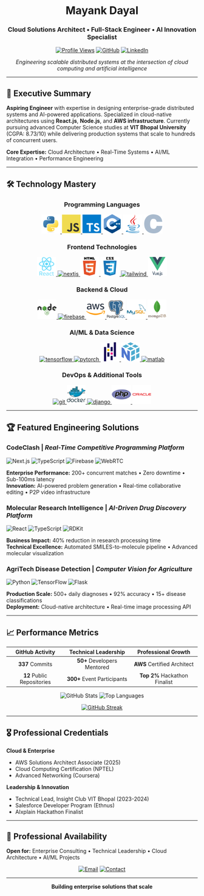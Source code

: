 <div align="center">

# Mayank Dayal
### Cloud Solutions Architect • Full-Stack Engineer • AI Innovation Specialist

[![Profile Views](https://komarev.com/ghpvc/?username=Mayankdaya&color=gradient&style=for-the-badge)](https://github.com/Mayankdaya)
[![GitHub](https://img.shields.io/github/followers/Mayankdaya?label=Follow&style=for-the-badge&color=0366d6)](https://github.com/Mayankdaya)
[![LinkedIn](https://img.shields.io/badge/LinkedIn-Premium-0A66C2?style=for-the-badge&logo=linkedin&logoColor=white)](https://linkedin.com/in/mayank-dayal-b1003a247)

*Engineering scalable distributed systems at the intersection of cloud computing and artificial intelligence*

</div>

---

## 🎯 Executive Summary

**Aspiring Engineer** with expertise in designing enterprise-grade distributed systems and AI-powered applications. Specialized in cloud-native architectures using **React.js**, **Node.js**, and **AWS infrastructure**. Currently pursuing advanced Computer Science studies at **VIT Bhopal University** (CGPA: 8.73/10) while delivering production systems that scale to hundreds of concurrent users.

**Core Expertise:** Cloud Architecture • Real-Time Systems • AI/ML Integration • Performance Engineering

---

## 🛠️ Technology Mastery

<div align="center">

### **Programming Languages**
<p align="center">
<a href="https://www.python.org" target="_blank" rel="noreferrer"> <img src="https://raw.githubusercontent.com/devicons/devicon/master/icons/python/python-original.svg" alt="python" width="50" height="50"/> </a>
<a href="https://developer.mozilla.org/en-US/docs/Web/JavaScript" target="_blank" rel="noreferrer"> <img src="https://raw.githubusercontent.com/devicons/devicon/master/icons/javascript/javascript-original.svg" alt="javascript" width="50" height="50"/> </a>
<a href="https://www.typescriptlang.org/" target="_blank" rel="noreferrer"> <img src="https://raw.githubusercontent.com/devicons/devicon/master/icons/typescript/typescript-original.svg" alt="typescript" width="50" height="50"/> </a>
<a href="https://www.w3schools.com/cpp/" target="_blank" rel="noreferrer"> <img src="https://raw.githubusercontent.com/devicons/devicon/master/icons/cplusplus/cplusplus-original.svg" alt="cplusplus" width="50" height="50"/> </a>
<a href="https://www.java.com" target="_blank" rel="noreferrer"> <img src="https://raw.githubusercontent.com/devicons/devicon/master/icons/java/java-original.svg" alt="java" width="50" height="50"/> </a>
<a href="https://www.cprogramming.com/" target="_blank" rel="noreferrer"> <img src="https://raw.githubusercontent.com/devicons/devicon/master/icons/c/c-original.svg" alt="c" width="50" height="50"/> </a>
</p>

### **Frontend Technologies**
<p align="center">
<a href="https://reactjs.org/" target="_blank" rel="noreferrer"> <img src="https://raw.githubusercontent.com/devicons/devicon/master/icons/react/react-original-wordmark.svg" alt="react" width="50" height="50"/> </a>
<a href="https://nextjs.org/" target="_blank" rel="noreferrer"> <img src="https://cdn.worldvectorlogo.com/logos/nextjs-2.svg" alt="nextjs" width="50" height="50"/> </a>
<a href="https://www.w3.org/html/" target="_blank" rel="noreferrer"> <img src="https://raw.githubusercontent.com/devicons/devicon/master/icons/html5/html5-original-wordmark.svg" alt="html5" width="50" height="50"/> </a>
<a href="https://www.w3schools.com/css/" target="_blank" rel="noreferrer"> <img src="https://raw.githubusercontent.com/devicons/devicon/master/icons/css3/css3-original-wordmark.svg" alt="css3" width="50" height="50"/> </a>
<a href="https://tailwindcss.com/" target="_blank" rel="noreferrer"> <img src="https://www.vectorlogo.zone/logos/tailwindcss/tailwindcss-icon.svg" alt="tailwind" width="50" height="50"/> </a>
<a href="https://vuejs.org/" target="_blank" rel="noreferrer"> <img src="https://raw.githubusercontent.com/devicons/devicon/master/icons/vuejs/vuejs-original-wordmark.svg" alt="vuejs" width="50" height="50"/> </a>
</p>

### **Backend & Cloud**
<p align="center">
<a href="https://nodejs.org" target="_blank" rel="noreferrer"> <img src="https://raw.githubusercontent.com/devicons/devicon/master/icons/nodejs/nodejs-original-wordmark.svg" alt="nodejs" width="50" height="50"/> </a>
<a href="https://firebase.google.com/" target="_blank" rel="noreferrer"> <img src="https://www.vectorlogo.zone/logos/firebase/firebase-icon.svg" alt="firebase" width="50" height="50"/> </a>
<a href="https://aws.amazon.com" target="_blank" rel="noreferrer"> <img src="https://raw.githubusercontent.com/devicons/devicon/master/icons/amazonwebservices/amazonwebservices-original-wordmark.svg" alt="aws" width="50" height="50"/> </a>
<a href="https://www.postgresql.org" target="_blank" rel="noreferrer"> <img src="https://raw.githubusercontent.com/devicons/devicon/master/icons/postgresql/postgresql-original-wordmark.svg" alt="postgresql" width="50" height="50"/> </a>
<a href="https://www.mysql.com/" target="_blank" rel="noreferrer"> <img src="https://raw.githubusercontent.com/devicons/devicon/master/icons/mysql/mysql-original-wordmark.svg" alt="mysql" width="50" height="50"/> </a>
<a href="https://www.mongodb.com/" target="_blank" rel="noreferrer"> <img src="https://raw.githubusercontent.com/devicons/devicon/master/icons/mongodb/mongodb-original-wordmark.svg" alt="mongodb" width="50" height="50"/> </a>
</p>

### **AI/ML & Data Science**
<p align="center">
<a href="https://www.tensorflow.org" target="_blank" rel="noreferrer"> <img src="https://www.vectorlogo.zone/logos/tensorflow/tensorflow-icon.svg" alt="tensorflow" width="50" height="50"/> </a>
<a href="https://pytorch.org/" target="_blank" rel="noreferrer"> <img src="https://www.vectorlogo.zone/logos/pytorch/pytorch-icon.svg" alt="pytorch" width="50" height="50"/> </a>
<a href="https://pandas.pydata.org/" target="_blank" rel="noreferrer"> <img src="https://raw.githubusercontent.com/devicons/devicon/2ae2a900d2f041da66e950e4d48052658d850630/icons/pandas/pandas-original.svg" alt="pandas" width="50" height="50"/> </a>
<a href="https://numpy.org/" target="_blank" rel="noreferrer"> <img src="https://raw.githubusercontent.com/devicons/devicon/2ae2a900d2f041da66e950e4d48052658d850630/icons/numpy/numpy-original.svg" alt="numpy" width="50" height="50"/> </a>
<a href="https://www.mathworks.com/" target="_blank" rel="noreferrer"> <img src="https://upload.wikimedia.org/wikipedia/commons/2/21/Matlab_Logo.png" alt="matlab" width="50" height="50"/> </a>
</p>

### **DevOps & Additional Tools**
<p align="center">
<a href="https://git-scm.com/" target="_blank" rel="noreferrer"> <img src="https://www.vectorlogo.zone/logos/git-scm/git-scm-icon.svg" alt="git" width="50" height="50"/> </a>
<a href="https://www.docker.com/" target="_blank" rel="noreferrer"> <img src="https://raw.githubusercontent.com/devicons/devicon/master/icons/docker/docker-original-wordmark.svg" alt="docker" width="50" height="50"/> </a>
<a href="https://www.djangoproject.com/" target="_blank" rel="noreferrer"> <img src="https://cdn.worldvectorlogo.com/logos/django.svg" alt="django" width="50" height="50"/> </a>
<a href="https://www.php.net" target="_blank" rel="noreferrer"> <img src="https://raw.githubusercontent.com/devicons/devicon/master/icons/php/php-original.svg" alt="php" width="50" height="50"/> </a>
<a href="https://www.oracle.com/" target="_blank" rel="noreferrer"> <img src="https://raw.githubusercontent.com/devicons/devicon/master/icons/oracle/oracle-original.svg" alt="oracle" width="50" height="50"/> </a>
</p>

</div>

---

## 🏆 Featured Engineering Solutions

### **CodeClash** | *Real-Time Competitive Programming Platform*
![Next.js](https://img.shields.io/badge/Next.js-black?style=flat&logo=nextdotjs) ![TypeScript](https://img.shields.io/badge/TypeScript-blue?style=flat&logo=typescript) ![Firebase](https://img.shields.io/badge/Firebase-orange?style=flat&logo=firebase) ![WebRTC](https://img.shields.io/badge/WebRTC-green?style=flat)

**Enterprise Performance:** 200+ concurrent matches • Zero downtime • Sub-100ms latency  
**Innovation:** AI-powered problem generation • Real-time collaborative editing • P2P video infrastructure

### **Molecular Research Intelligence** | *AI-Driven Drug Discovery Platform*
![React](https://img.shields.io/badge/React-blue?style=flat&logo=react) ![TypeScript](https://img.shields.io/badge/TypeScript-blue?style=flat&logo=typescript) ![RDKit](https://img.shields.io/badge/RDKit-purple?style=flat)

**Business Impact:** 40% reduction in research processing time  
**Technical Excellence:** Automated SMILES-to-molecule pipeline • Advanced molecular visualization

### **AgriTech Disease Detection** | *Computer Vision for Agriculture*
![Python](https://img.shields.io/badge/Python-blue?style=flat&logo=python) ![TensorFlow](https://img.shields.io/badge/TensorFlow-orange?style=flat&logo=tensorflow) ![Flask](https://img.shields.io/badge/Flask-black?style=flat&logo=flask)

**Production Scale:** 500+ daily diagnoses • 92% accuracy • 15+ disease classifications  
**Deployment:** Cloud-native architecture • Real-time image processing API

---

## 📈 Performance Metrics

<div align="center">

| **GitHub Activity** | **Technical Leadership** | **Professional Growth** |
|:---:|:---:|:---:|
| **337** Commits | **50+** Developers Mentored | **AWS** Certified Architect |
| **12** Public Repositories | **300+** Event Participants | **Top 2%** Hackathon Finalist |

</div>

<div align="center">

![GitHub Stats](https://github-readme-stats.vercel.app/api?username=Mayankdaya&show_icons=true&theme=dark&hide_border=true&count_private=true&include_all_commits=true)
![Top Languages](https://github-readme-stats.vercel.app/api/top-langs/?username=Mayankdaya&layout=compact&theme=dark&hide_border=true&langs_count=6)

[![GitHub Streak](https://streak-stats.demolab.com/?user=Mayankdaya&theme=dark&hide_border=true)](https://git.io/streak-stats)

</div>

---

## 🎖️ Professional Credentials

**Cloud & Enterprise**
- AWS Solutions Architect Associate (2025)
- Cloud Computing Certification (NPTEL)
- Advanced Networking (Coursera)

**Leadership & Innovation**
- Technical Lead, Insight Club VIT Bhopal (2023-2024)
- Salesforce Developer Program (Ethnus)
- AIxplain Hackathon Finalist

---

## 🤝 Professional Availability

**Open for:** Enterprise Consulting • Technical Leadership • Cloud Architecture • AI/ML Projects

<div align="center">

[![Email](https://img.shields.io/badge/Enterprise_Inquiries-mayankdayal2022@vitbhopal.ac.in-EA4335?style=for-the-badge&logo=gmail&logoColor=white)](mailto:mayankdayal2022@vitbhopal.ac.in)
[![Contact](https://img.shields.io/badge/Direct_Line-+91_7845993975-25D366?style=for-the-badge&logo=phone&logoColor=white)](tel:+917845993975)

---

**Building enterprise solutions that scale**

</div>
